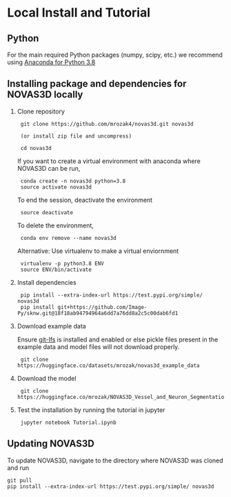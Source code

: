 # Local Install and Tutorial

## Python
For the main required Python packages (numpy, scipy, etc.) we recommend using
[Anaconda for Python 3.8](https://www.continuum.io/downloads)


## Installing package and dependencies for NOVAS3D locally

1. Clone repository

        git clone https://github.com/mrozak4/novas3d.git novas3d

        (or install zip file and uncompress)

        cd novas3d

    If you want to create a virtual environment with anaconda where NOVAS3D can be run,

        conda create -n novas3d python=3.8
        source activate novas3d
    
    To end the session, deactivate the environment
    
        source deactivate
    
    To delete the environment,
    
        conda env remove --name novas3d

    Alternative: Use virtualenv to make a virtual enviornment
        
        virtualenv -p python3.8 ENV
        source ENV/bin/activate

2. Install dependencies
    
        pip install --extra-index-url https://test.pypi.org/simple/ novas3d
        pip install git+https://github.com/Image-Py/sknw.git@18f18ab94794964a6dd7a76dd8a2c5c00dab6fd1

3. Download example data
     
     Ensure [git-lfs](https://git-lfs.com/) is installed and enabled or else pickle files present in the example data and model files will not download properly.

        git clone https://huggingface.co/datasets/mrozak/novas3d_example_data

4. Download the model

        git clone https://huggingface.co/mrozak/NOVAS3D_Vessel_and_Neuron_Segmentation


5. Test the installation by running the tutorial in jupyter 

        jupyter notebook Tutorial.ipynb

## Updating NOVAS3D
To update NOVAS3D, navigate to the directory where NOVAS3D was cloned and run

    git pull
    pip install --extra-index-url https://test.pypi.org/simple/ novas3d

